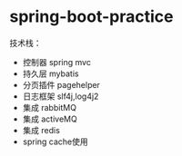 # spring-boot-practice
技术栈：
- 控制器 spring mvc
- 持久层 mybatis
- 分页插件 pagehelper
- 日志框架 slf4j,log4j2
- 集成 rabbitMQ
- 集成 activeMQ
- 集成 redis
- spring cache使用
